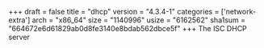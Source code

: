 +++
draft = false
title = "dhcp"
version = "4.3.4-1"
categories = ['network-extra']
arch = "x86_64"
size = "1140996"
usize = "6162562"
sha1sum = "664672e6d61829ab0d8fe3140e8bdab562dbce5f"
+++
The ISC DHCP server